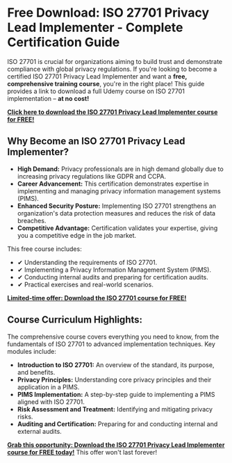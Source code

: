 # Free Download: ISO 27701 Privacy Lead Implementer - Complete Certification Guide

ISO 27701 is crucial for organizations aiming to build trust and demonstrate compliance with global privacy regulations. If you're looking to become a certified ISO 27701 Privacy Lead Implementer and want a **free, comprehensive training course**, you're in the right place! This guide provides a link to download a full Udemy course on ISO 27701 implementation – **at no cost!**

[**Click here to download the ISO 27701 Privacy Lead Implementer course for FREE!**](https://udemywork.com/iso-27701-privacy-lead-implementer)

## Why Become an ISO 27701 Privacy Lead Implementer?

*   **High Demand:** Privacy professionals are in high demand globally due to increasing privacy regulations like GDPR and CCPA.
*   **Career Advancement:** This certification demonstrates expertise in implementing and managing privacy information management systems (PIMS).
*   **Enhanced Security Posture:** Implementing ISO 27701 strengthens an organization's data protection measures and reduces the risk of data breaches.
*   **Competitive Advantage:** Certification validates your expertise, giving you a competitive edge in the job market.

This free course includes:

*   ✔ Understanding the requirements of ISO 27701.
*   ✔ Implementing a Privacy Information Management System (PIMS).
*   ✔ Conducting internal audits and preparing for certification audits.
*   ✔ Practical exercises and real-world scenarios.

[**Limited-time offer: Download the ISO 27701 course for FREE!**](https://udemywork.com/iso-27701-privacy-lead-implementer)

## Course Curriculum Highlights:

The comprehensive course covers everything you need to know, from the fundamentals of ISO 27701 to advanced implementation techniques. Key modules include:

*   **Introduction to ISO 27701:** An overview of the standard, its purpose, and benefits.
*   **Privacy Principles:** Understanding core privacy principles and their application in a PIMS.
*   **PIMS Implementation:** A step-by-step guide to implementing a PIMS aligned with ISO 27701.
*   **Risk Assessment and Treatment:** Identifying and mitigating privacy risks.
*   **Auditing and Certification:** Preparing for and conducting internal and external audits.

[**Grab this opportunity: Download the ISO 27701 Privacy Lead Implementer course for FREE today!**](https://udemywork.com/iso-27701-privacy-lead-implementer) This offer won't last forever!
